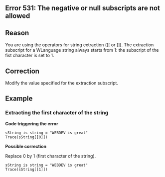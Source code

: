 
## Error 531: The negative or null subscripts are not allowed
			



<a name="NOTE1"></a>
<a name="NOTE1_1"></a>


## Reason
<a name="reason_ELTTEXTE000092"></a>
You are using the operators for string extraction ([[ or ]]). The extraction subscript for a WLanguage string always starts from 1: the subscript of the fist character is set to 1.

<a name="NOTE2"></a>
<a name="NOTE2_1"></a>


## Correction
<a name="correction_ELTTEXTE000116"></a>
Modify the value specified for the extraction subscript.

<a name="NOTE3"></a>
<a name="NOTE3_1"></a>


## Example
<a name="example_ELTTEXTE000140"></a>


### Extracting the first character of the string 
<a name="extracting_the_first_character_the_string_ELTPARAGRAPHE000035"></a>

**Code triggering the error**


```wl
sString is string = "WEBDEV is great"
Trace(sString[[0]])
```


**Possible correction**

Replace 0 by 1 (first character of the string).


```wl
sString is string = "WEBDEV is great"
Trace(sString[[1]])
```



